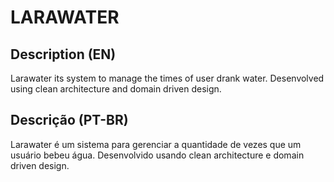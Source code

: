# LARAWATER

## Description (EN)

Larawater its system to manage the times of user drank water. Desenvolved using clean architecture and domain driven design.

## Descrição (PT-BR)

Larawater é um sistema para gerenciar a quantidade de vezes que um usuário bebeu água. Desenvolvido usando clean architecture e domain driven design.

